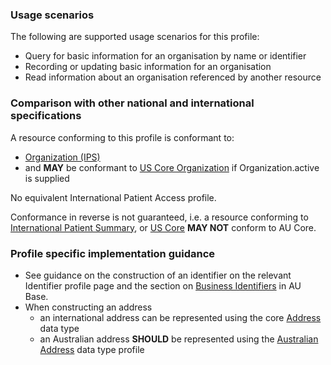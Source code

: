 ### Usage scenarios

The following are supported usage scenarios for this profile:

- Query for basic information for an organisation by name or identifier
- Recording or updating basic information for an organisation 
- Read information about an organisation referenced by another resource


### Comparison with other national and international specifications

A resource conforming to this profile is conformant to:
- [Organization (IPS)](http://build.fhir.org/ig/HL7/fhir-ips/StructureDefinition/Organization-uv-ips)
- and **MAY** be conformant to [US Core Organization](http://hl7.org/fhir/us/core/StructureDefinition/us-core-organization) if Organization.active is supplied

No equivalent International Patient Access profile.

Conformance in reverse is not guaranteed, i.e. a resource conforming to [International Patient Summary](http://build.fhir.org/ig/HL7/fhir-ips), or [US Core](http://hl7.org/fhir/us/core) **MAY NOT** conform to AU Core.


### Profile specific implementation guidance
- See guidance on the construction of an identifier on the relevant Identifier profile page and the section on [Business Identifiers](https://build.fhir.org/ig/hl7au/au-fhir-base/guidance.html#business-identifiers) in AU Base.
- When constructing an address
  - an international address can be represented using the core [Address](http://hl7.org/fhir/R4/datatypes.html#Address) data type
  - an Australian address **SHOULD** be represented using the [Australian Address](http://build.fhir.org/ig/hl7au/au-fhir-base/StructureDefinition-au-address.html) data type profile
